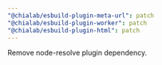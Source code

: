```yaml
---
"@chialab/esbuild-plugin-meta-url": patch
"@chialab/esbuild-plugin-worker": patch
"@chialab/esbuild-plugin-html": patch
---
```


Remove node-resolve plugin dependency.
